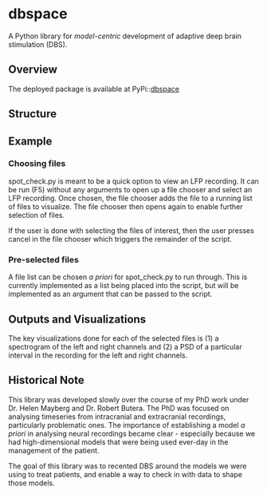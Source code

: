 # dbspace
A Python library for *model-centric* development of adaptive deep brain stimulation (DBS).

## Overview

The deployed package is available at PyPi::[dbspace](https://pypi.org/project/dbspace/)

## Structure

## Example

### Choosing files
spot_check.py is meant to be a quick option to view an LFP recording. It can be run (F5) without any arguments to open up a file chooser and select an LFP recording. Once chosen, the file chooser adds the file to a running list of files to visualize. The file chooser then opens again to enable further selection of files.

If the user is done with selecting the files of interest, then the user presses cancel in the file chooser which triggers the remainder of the script.

### Pre-selected files
A file list can be chosen *a priori* for spot_check.py to run through. This is currently implemented as a list being placed into the script, but will be implemented as an argument that can be passed to the script.

## Outputs and Visualizations
The key visualizations done for each of the selected files is (1) a spectrogram of the left and right channels and (2) a PSD of a particular interval in the recording for the left and right channels.

## Historical Note
This library was developed slowly over the course of my PhD work under Dr. Helen Mayberg and Dr. Robert Butera.
The PhD was focused on analysing timeseries from intracranial and extracranial recordings, particularly problematic ones.
The importance of establishing a model _a priori_ in analysing neural recordings became clear - especially because we had high-dimensional models that were being used ever-day in the management of the patient.

The goal of this library was to recented DBS around the models we were using to treat patients, and enable a way to check in with data to shape those models.

